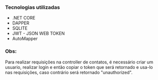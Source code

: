 ### Tecnologias utilizadas
- .NET CORE
- DAPPER
- SQLITE
- JWT - JSON WEB TOKEN
- AutoMapper

### Obs:

Para realizar requisições na controller de contatos, é necessário criar um usuario, realizar login e então copiar o token que será retornado e usa-lo nas requisições, caso contrário será retornado "unauthorized".

